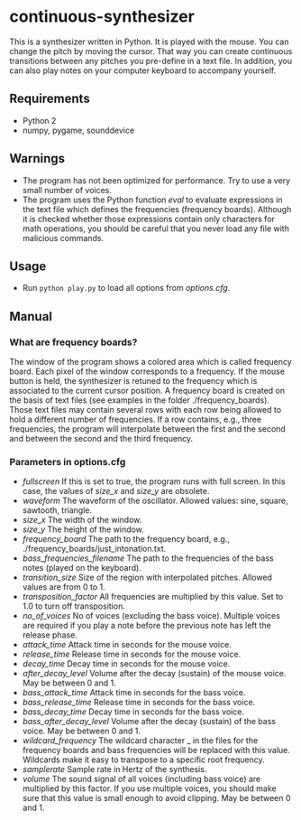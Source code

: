 # continuous-synthesizer
This is a synthesizer written in Python. It is played with the mouse. You can change the pitch by moving the cursor. That way you can create continuous transitions between any pitches you pre-define in a text file. In addition, you can also play notes on your computer keyboard to accompany yourself.


## Requirements
* Python 2
* numpy, pygame, sounddevice

## Warnings
* The program has not been optimized for performance. Try to use a very small number of voices.
* The program uses the Python function *eval* to evaluate expressions in the text file which defines the frequencies (frequency boards). Although it is checked whether those expressions contain only characters for math operations, you should be careful that you never load any file with malicious commands.

## Usage
* Run `python play.py` to load all options from *options.cfg*.

## Manual
### What are frequency boards?
The window of the program shows a colored area which is called frequency board. Each pixel of the window corresponds to a frequency. If the mouse button is held, the synthesizer is retuned to the frequency which is associated to the current cursor position.
A frequency board is created on the basis of text files (see examples in the folder ./frequency_boards). Those text files may contain several rows with each row being allowed to hold a different number of frequencies. If a row contains, e.g., three frequencies, the program will interpolate between the first and the second and between the second and the third frequency.

### Parameters in options.cfg
* *fullscreen*
If this is set to true, the program runs with full screen. In this case, the values of *size_x* and *size_y* are obsolete.
* *waveform*
The waveform of the oscillator. Allowed values: sine, square, sawtooth, triangle.
* *size_x*
The width of the window.
* *size_y*
The height of the window.
* *frequency_board*
The path to the frequency board, e.g., ./frequency_boards/just_intonation.txt.
* *bass_frequencies_filename*
The path to the frequencies of the bass notes (played on the keyboard).
* *transition_size*
Size of the region with interpolated pitches. Allowed values are from 0 to 1.
* *transposition_factor*
All frequencies are multiplied by this value. Set to 1.0 to turn off transposition.
* *no_of_voices*
No of voices (excluding the bass voice). Multiple voices are required if you play a note before the previous note has left the release phase.
* *attack_time*
Attack time in seconds for the mouse voice.
* *release_time*
Release time in seconds for the mouse voice.
* *decay_time*
Decay time in seconds for the mouse voice.
* *after_decay_level*
Volume after the decay (sustain) of the mouse voice. May be between 0 and 1.
* *bass_attack_time*
Attack time in seconds for the bass voice.
* *bass_release_time*
Release time in seconds for the bass voice.
* *bass_decay_time*
Decay time in seconds for the bass voice.
* *bass_after_decay_level*
Volume after the decay (sustain) of the bass voice. May be between 0 and 1.
* *wildcard_frequency*
The wildcard character _ in the files for the frequency boards and bass frequencies will be replaced with this value. Wildcards make it easy to transpose to a specific root frequency.
* *samplerate*
Sample rate in Hertz of the synthesis.
* *volume*
The sound signal of all voices (including bass voice) are multiplied by this factor. If you use multiple voices, you should make sure that this value is small enough to avoid clipping. May be between 0 and 1.
